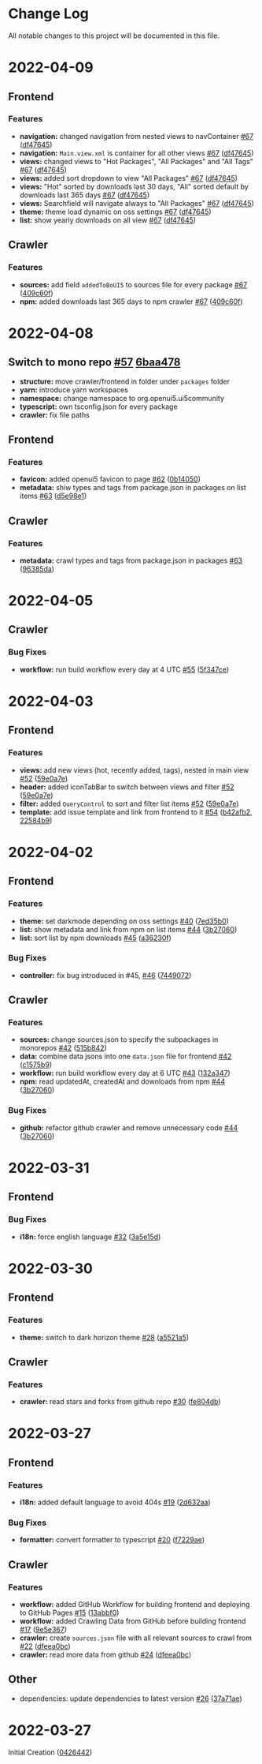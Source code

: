# Change Log

All notable changes to this project will be documented in this file.

# 2022-04-09

## Frontend

### Features

* **navigation:** changed navigation from nested views to navContainer  [#67](https://github.com/ui5-community/ui5-community.github.io/pull/67) ([df47645](https://github.com/ui5-community/ui5-community.github.io/commit/df4764510f539e49aeea61be4d9cfea2277596f7))
* **navigation:** `Main.view.xml` is container for all other views  [#67](https://github.com/ui5-community/ui5-community.github.io/pull/67) ([df47645](https://github.com/ui5-community/ui5-community.github.io/commit/df4764510f539e49aeea61be4d9cfea2277596f7))
* **views:** changed views to "Hot Packages", "All Packages" and "All Tags"   [#67](https://github.com/ui5-community/ui5-community.github.io/pull/67) ([df47645](https://github.com/ui5-community/ui5-community.github.io/commit/df4764510f539e49aeea61be4d9cfea2277596f7))
* **views:** added sort dropdown to view "All Packages"   [#67](https://github.com/ui5-community/ui5-community.github.io/pull/67) ([df47645](https://github.com/ui5-community/ui5-community.github.io/commit/df4764510f539e49aeea61be4d9cfea2277596f7))
* **views:** "Hot" sorted by downloads last 30 days, "All" sorted default by downloads last 365 days [#67](https://github.com/ui5-community/ui5-community.github.io/pull/67) ([df47645](https://github.com/ui5-community/ui5-community.github.io/commit/df4764510f539e49aeea61be4d9cfea2277596f7))
* **views:** Searchfield will navigate always to "All Packages" [#67](https://github.com/ui5-community/ui5-community.github.io/pull/67) ([df47645](https://github.com/ui5-community/ui5-community.github.io/commit/df4764510f539e49aeea61be4d9cfea2277596f7))
* **theme:** theme load dynamic on oss settings  [#67](https://github.com/ui5-community/ui5-community.github.io/pull/67) ([df47645](https://github.com/ui5-community/ui5-community.github.io/commit/df4764510f539e49aeea61be4d9cfea2277596f7))
* **list:** show yearly downloads on all view  [#67](https://github.com/ui5-community/ui5-community.github.io/pull/67) ([df47645](https://github.com/ui5-community/ui5-community.github.io/commit/df4764510f539e49aeea61be4d9cfea2277596f7))

## Crawler

### Features

* **sources:**  add field `addedToBoUI5` to sources file for every package [#67](https://github.com/ui5-community/ui5-community.github.io/pull/67) ([409c60f](https://github.com/ui5-community/ui5-community.github.io/commit/409c60f2cc16297e9ccc5ddbcaa4061114c86de2))
* **npm:**  added downloads last 365 days to npm crawler [#67](https://github.com/ui5-community/ui5-community.github.io/pull/67) ([409c60f](https://github.com/ui5-community/ui5-community.github.io/commit/409c60f2cc16297e9ccc5ddbcaa4061114c86de2))


# 2022-04-08

## Switch to mono repo [#57](https://github.com/ui5-community/ui5-community.github.io/pull/57) [6baa478](https://github.com/ui5-community/ui5-community.github.io/commit/6baa47858547d95f5b6445d0bfd3e806396aab17)

* **structure:**  move crawler/frontend in folder under `packages` folder
* **yarn:**  introduce yarn workspaces
* **namespace:**  change namespace to org.openui5.ui5community
* **typescript:**  own tsconfig.json for every package
* **crawler:**  fix file paths

## Frontend

### Features

* **favicon:**  added openui5 favicon to page [#62](https://github.com/ui5-community/ui5-community.github.io/pull/62) ([0b14050](https://github.com/ui5-community/ui5-community.github.io/commit/0b1405027945150959f768f2ef0cdd1c1ff77a3f))
* **metadata:**  shiw types and tags from package.json in packages on list items [#63](https://github.com/ui5-community/ui5-community.github.io/pull/63) ([d5e98e1](https://github.com/ui5-community/ui5-community.github.io/commit/d5e98e1c1efe7fb552c3c91eee4878ed1703cc5e))
## Crawler

### Features

* **metadata:**  crawl types and tags from package.json in packages [#63](https://github.com/ui5-community/ui5-community.github.io/pull/63) ([96385da](https://github.com/ui5-community/ui5-community.github.io/commit/96385da62568ee1827b203778cd62eea2f2051a1))

# 2022-04-05

## Crawler

### Bug Fixes

* **workflow:**  run build workflow every day at 4 UTC [#55](https://github.com/ui5-community/ui5-community.github.io/pull/55) ([5f347ce](https://github.com/ui5-community/ui5-community.github.io/commit/5f347cea4d7dd8437668f8fbffad60d16d6202de))

# 2022-04-03

## Frontend

### Features

* **views:** add new views (hot, recently added, tags), nested in main view [#52](https://github.com/ui5-community/ui5-community.github.io/pull/52) ([59e0a7e](https://github.com/ui5-community/ui5-community.github.io/commit/59e0a7e111504e9ad9a8639b22c669f7168cfe29))
* **header:** added iconTabBar to switch between views and filter [#52](https://github.com/ui5-community/ui5-community.github.io/pull/52) ([59e0a7e](https://github.com/ui5-community/ui5-community.github.io/commit/59e0a7e111504e9ad9a8639b22c669f7168cfe29))
* **filter:** added `QueryControl` to sort and filter list items [#52](https://github.com/ui5-community/ui5-community.github.io/pull/52) ([59e0a7e](https://github.com/ui5-community/ui5-community.github.io/commit/59e0a7e111504e9ad9a8639b22c669f7168cfe29))
* **template:** add issue template and link from frontend to it [#54](https://github.com/ui5-community/ui5-community.github.io/pull/54) ([b42afb2](https://github.com/ui5-community/ui5-community.github.io/commit/b42afb2b5290c0b14def50885840b4e182eaaa7e), [22584b9](https://github.com/ui5-community/ui5-community.github.io/commit/22584b9e58d038882e4a86abec5c4567a7edf3b4))

# 2022-04-02

## Frontend

### Features

* **theme:** set darkmode depending on oss settings [#40](https://github.com/ui5-community/ui5-community.github.io/pull/40) ([7ed35b0](https://github.com/ui5-community/ui5-community.github.io/commit/7ed35b0ed4c0490e5b37a7ccfce6b339bf4d10c8))
* **list:** show metadata and link from npm on list items [#44](https://github.com/ui5-community/ui5-community.github.io/pull/44) ([3b27060](https://github.com/ui5-community/ui5-community.github.io/commit/3b270607d3c86f324186dc3de5b76c7fab8a1048))
* **list:** sort list by npm downloads [#45](https://github.com/ui5-community/ui5-community.github.io/pull/45) ([a36230f](https://github.com/ui5-community/ui5-community.github.io/commit/a36230f5b751ba14a45d10471a6dd5b06b7a3b4c))

### Bug Fixes

* **controller:** fix bug introduced in #45, [#46](https://github.com/ui5-community/ui5-community.github.io/pull/46) ([7449072](https://github.com/ui5-community/ui5-community.github.io/commit/74490727c784e4a313a1c3e686b0abc89c9ada0b))

## Crawler

### Features

* **sources:**  change sources.json to specify the subpackages in monorepos [#42](https://github.com/ui5-community/ui5-community.github.io/pull/42) ([515b842](https://github.com/ui5-community/ui5-community.github.io/commit/515b8428b14634fbcce4f7bc66ec131e7309b148))
* **data:**  combine data jsons into one `data.json` file for frontend [#42](https://github.com/ui5-community/ui5-community.github.io/pull/42) ([c1575b9](https://github.com/ui5-community/ui5-community.github.io/commit/c1575b9b95b9eaf2238d05e3c51a9b214c9f3294))
* **workflow:**  run build workflow every day at 6 UTC [#43](https://github.com/ui5-community/ui5-community.github.io/pull/43) ([132a347](https://github.com/ui5-community/ui5-community.github.io/commit/132a347a925f8f87014dec64fd538cc21a52ed74))
* **npm:**  read updatedAt, createdAt and downloads from npm [#44](https://github.com/ui5-community/ui5-community.github.io/pull/44) ([3b27060](https://github.com/ui5-community/ui5-community.github.io/commit/3b270607d3c86f324186dc3de5b76c7fab8a1048))

### Bug Fixes

* **github:**  refactor github crawler and remove unnecessary code [#44](https://github.com/ui5-community/ui5-community.github.io/pull/44) ([3b27060](https://github.com/ui5-community/ui5-community.github.io/commit/3b270607d3c86f324186dc3de5b76c7fab8a1048))




# 2022-03-31

## Frontend

### Bug Fixes

* **i18n:** force english language [#32](https://github.com/ui5-community/ui5-community.github.io/pull/32) ([3a5e15d](https://github.com/ui5-community/ui5-community.github.io/commit/3a5e15d260ab5f0a1af2cac86a5c77489d004ed0))

# 2022-03-30

## Frontend

### Features

* **theme:** switch to dark horizon theme [#28](https://github.com/ui5-community/ui5-community.github.io/pull/28) ([a5521a5](https://github.com/ui5-community/ui5-community.github.io/commit/a5521a518998e0bda887252e4e137ee2b64c7c2b))

## Crawler

### Features

* **crawler:**  read stars and forks from github repo [#30](https://github.com/ui5-community/ui5-community.github.io/pull/30) ([fe804db](https://github.com/ui5-community/ui5-community.github.io/commit/fe804db86386acc61591fbd77b3ac05cc4d4f6d8))

# 2022-03-27

## Frontend

### Features

* **i18n:** added default language to avoid 404s [#19](https://github.com/ui5-community/ui5-community.github.io/pull/19) ([2d632aa](https://github.com/ui5-community/ui5-community.github.io/commit/2d632aac1f5bf0ef318f71f1f4219a119cd97586))

### Bug Fixes

* **formatter:** convert formatter to typescript [#20](https://github.com/ui5-community/ui5-community.github.io/pull/20) ([f7229ae](https://github.com/ui5-community/ui5-community.github.io/commit/f7229ae89c4d669f6f4b6ffb620ab7fcf1325a7a))

## Crawler

### Features

* **workflow:** added GitHub Workflow for building frontend and deploying to GitHub Pages [#15](https://github.com/ui5-community/ui5-community.github.io/pull/15) ([13abbf0](https://github.com/ui5-community/ui5-community.github.io/commit/13abbf060ba5318b9437c2d13085fc12b3fbdd50))
* **workflow:** added Crawling Data from GitHub before building frontend [#17](https://github.com/ui5-community/ui5-community.github.io/pull/17) ([9e5e367](https://github.com/ui5-community/ui5-community.github.io/commit/9e5e36785eb31fd359a037240351afb5d43beead))
* **crawler:** create `sources.json` file with all relevant sources to crawl from [#22](https://github.com/ui5-community/ui5-community.github.io/pull/22) ([dfeea0bc](https://github.com/ui5-community/ui5-community.github.io/commit/dfeea0bc81cbc5e94892577b731ddfd016fff2a4))
* **crawler:**  read more data from github [#24](https://github.com/ui5-community/ui5-community.github.io/pull/24) ([dfeea0bc](https://github.com/ui5-community/ui5-community.github.io/commit/dfeea0bc81cbc5e94892577b731ddfd016fff2a4))

## Other

* dependencies: update dependencies to latest version [#26](https://github.com/ui5-community/ui5-community.github.io/pull/26) ([37a71ae](https://github.com/ui5-community/ui5-community.github.io/commit/37a71aec02a10f1ef8472505218811860537bc1a))

# 2022-03-27

Initial Creation ([0426442](https://github.com/ui5-community/ui5-community.github.io/commit/0426442f4344ff27c3851dae84a2b7fc0a4a4c5e))